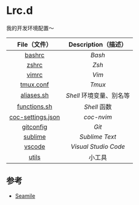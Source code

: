 # Lrc.d

我的开发环境配置～

|               File（文件）               |   Description（描述）    |
| :--------------------------------------: | :----------------------: |
|            [bashrc](./bashrc)            |          *Bash*          |
|             [zshrc](./zshrc)             |          *Zsh*           |
|             [vimrc](./vimrc)             |          *Vim*           |
|         [tmux.conf](./tmux.conf)         |          *Tmux*          |
|        [aliases.sh](./aliases.sh)        | *Shell* 环境变量、别名等 |
|      [functions.sh](./functions.sh)      |       *Shell* 函数       |
| [coc-settings.json](./coc-settings.json) |        *coc-nvim*        |
|         [gitconfig](./gitconfig)         |          *Git*           |
|           [sublime](./sublime)           |      *Sublime Text*      |
|            [vscode](./vscode)            |   *Visual Studio Code*   |
|             [utils](./utils)             |          小工具          |

## 参考

- [Seamile](https://github.com/seamile/rc.d)

